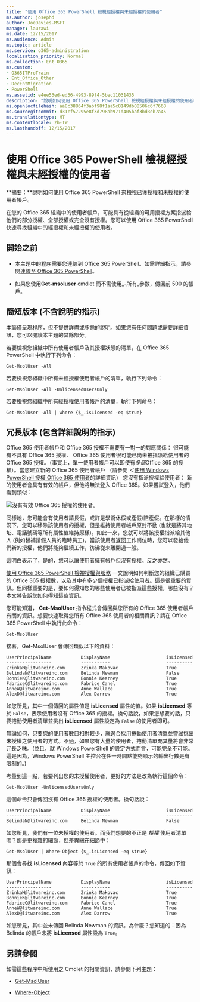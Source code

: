 ```yaml
---
title: "使用 Office 365 PowerShell 檢視經授權與未經授權的使用者"
ms.author: josephd
author: JoeDavies-MSFT
manager: laurawi
ms.date: 12/15/2017
ms.audience: Admin
ms.topic: article
ms.service: o365-administration
localization_priority: Normal
ms.collection: Ent_O365
ms.custom:
- O365ITProTrain
- Ent_Office_Other
- DecEntMigration
- PowerShell
ms.assetid: e4ee53ed-ed36-4993-89f4-5bec11031435
description: "說明如何使用 Office 365 PowerShell 檢視經授權與未經授權的使用者帳戶。"
ms.openlocfilehash: aa8c38864f3abf98f1aa5c8149db08506c6f7668
ms.sourcegitcommit: d31cf57295e8f3d798ab971d405baf3bd3eb7a45
ms.translationtype: MT
ms.contentlocale: zh-TW
ms.lasthandoff: 12/15/2017
---
```

# <a name="view-licensed-and-unlicensed-users-with-office-365-powershell"></a>使用 Office 365 PowerShell 檢視經授權與未經授權的使用者

**摘要：**說明如何使用 Office 365 PowerShell 來檢視已獲授權和未授權的使用者帳戶。
  
在您的 Office 365 組織中的使用者帳戶，可能具有從組織的可用授權方案指派給他們的部分授權、全部授權或完全沒有授權。您可以使用 Office 365 PowerShell 快速尋找組織中的經授權和未經授權的使用者。
  
## <a name="before-you-begin"></a>開始之前

- 本主題中的程序需要您連線到 Office 365 PowerShell。如需詳細指示，請參閱[連線至 Office 365 PowerShell](connect-to-office-365-powershell.md)。
    
- 如果您使用**Get-msoluser** cmdlet 而不需使用_-所有_參數，傳回前 500 的帳戶。
    
## <a name="the-short-version-instructions-without-explanations"></a>簡短版本 (不含說明的指示)

本節僅呈現程序，但不提供詳盡或多餘的說明。如果您有任何問題或需要詳細資訊，您可以閱讀本主題的其餘部分。
  
若要檢視您組織中所有使用者帳戶及其授權狀態的清單，在 Office 365 PowerShell 中執行下列命令：
  
```
Get-MsolUser -All
```

若要檢視您組織中所有未經授權使用者帳戶的清單，執行下列命令：
  
```
Get-MsolUser -All -UnlicensedUsersOnly
```

若要檢視您組織中所有經授權使用者帳戶的清單，執行下列命令：
  
```
Get-MsolUser -All | where {$_.isLicensed -eq $true}
```

## <a name="the-long-version-instructions-with-detailed-explanations"></a>冗長版本 (包含詳細說明的指示)

Office 365 使用者帳戶和 Office 365 授權不需要有一對一的對應關係： 很可能有不具有 Office 365 授權、 Office 365 使用者很可能已尚未被指派給使用者的 Office 365 授權。（事實上，單一使用者帳戶可以即使有*多個*Office 365 的授權）。當您建立新的 Office 365 使用者帳戶 （請參閱 ＜[使用 Windows PowerShell 授權 Office 365 使用者](http://technet.microsoft.com/library/0ab9fcac-e5ea-4b5b-b72c-8c92c55565ac.aspx)的詳細資訊） 您沒有指派授權給使用者： 新的使用者會具有有效的帳戶，但他將無法登入 Office 365。如果嘗試登入，他們看到類似：
  
![沒有有效 Office 365 授權的使用者。](images/o365_powershell_no_license.png)
  
同樣地，您可能會有使用者請長假，或許是學術休假或產假/陪產假。在那樣的情況下，您可以移除該使用者的授權，但是維持使用者帳戶原封不動 (也就是將其地址、電話號碼等所有屬性值維持原樣)。如此一來，您就可以將該授權指派給其他人 (例如替補請假人員的臨時員工)。當該使用者返回工作崗位時，您可以發給他們新的授權，他們將能夠繼續工作，彷彿從未離開過一般。
  
這明白表示了，是的，您可以讓使用者擁有帳戶但沒有授權。反之亦然。
  
[使用 Office 365 PowerShell 檢視授權與服務](view-licenses-and-services-with-office-365-powershell.md) 一文說明如何判斷您的組織已購買的 Office 365 授權數，以及其中有多少個授權已指派給使用者。這是很重要的資訊。但同樣重要的是，要如何得知您的哪些使用者已被指派這些授權，哪些沒有？本文將告訴您如何得知這些資訊。
  
您可能知道， **Get-MsolUser** 指令程式會傳回與您所有的 Office 365 使用者帳戶有關的資訊。想要快速取得您所有 Office 365 使用者的相關資訊？請在 Office 365 PowerShell 中執行此命令：
  
```
Get-MsolUser
```

接著，Get-MsolUser 會傳回類似以下的資料：
  
```
UserPrincipalName           DisplayName                     isLicensed
-----------------           -----------                     ----------
ZrinkaM@litwareinc.com      Zrinka Makovac                  True
BelindaN@litwareinc.com     Belinda Newman                  False
BonnieK@litwareinc.com      Bonnie Kearney                  True
FabriceC@litwareinc.com     Fabrice Canel                   True
AnneW@litwareinc.com        Anne Wallace                    True
AlexD@litwareinc.com        Alex Darrow                     True
```

如您所見，其中一個傳回的屬性值是 **isLicensed** 屬性的值。如果 **isLicensed** 等於 `False`，表示使用者沒有 Office 365 的授權。換句話說，如果您想要的話，只要捲動使用者清單並挑出 **isLicensed** 屬性設定為 `False` 的使用者即可。
  
無論如何，只要您的使用者數目相對較少，就適合採用捲動使用者清單並嘗試挑出未授權之使用者的方式。不過，如果您有大量的使用者，捲動清單充其量將會非常冗長乏味。(並且，就 Windows PowerShell 的設定方式而言，可能完全不可能。這是因為，Windows PowerShell 主控台在任一時間點能夠顯示的輸出行數是有限制的。)
  
考量到這一點，若要列出您的未授權使用者，更好的方法是改為執行這個命令：
  
```
Get-MsolUser -UnlicensedUsersOnly
```

這個命令只會傳回沒有 Office 365 授權的使用者。換句話說：
  
```
UserPrincipalName           DisplayName                     isLicensed
-----------------           -----------                     ----------
BelindaN@litwareinc.com     Belinda Newman                  False
```

如您所見，我們有一位未授權的使用者。而我們想要的不正是 *授權*  使用者清單嗎？那是更複雜的細節，但差異總在細節中：
  
```
Get-MsolUser | Where-Object {$_.isLicensed -eq $true}
```

那個會尋找 **isLicensed** 內容等於 `True` 的所有使用者帳戶的命令，傳回如下資訊：
  
```
UserPrincipalName           DisplayName                     isLicensed
-----------------           -----------                     ----------
ZrinkaM@litwareinc.com      Zrinka Makovac                  True
BonnieK@litwareinc.com      Bonnie Kearney                  True
FabriceC@litwareinc.com     Fabrice Canel                   True
AnneW@litwareinc.com        Anne Wallace                    True
AlexD@litwareinc.com        Alex Darrow                     True
```

如您所見，其中並未傳回 Belinda Newman 的資訊。為什麼？您知道的：因為 Belinda 的帳戶未將 **isLicensed** 屬性設為 `True`。
  
## <a name="see-also"></a>另請參閱
<a name="SeeAlso"> </a>

如需這些程序中所使用之 Cmdlet 的相關資訊，請參閱下列主題：
  
- [Get-MsolUser](https://go.microsoft.com/fwlink/p/?LinkId=691547)
    
- [Where-Object](https://go.microsoft.com/fwlink/p/?LinkId=113423)
    

